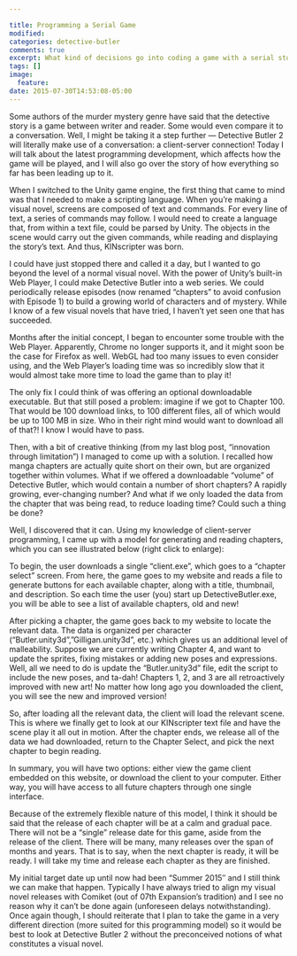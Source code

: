 ```yaml
---

title: Programming a Serial Game
modified:
categories: detective-butler
comments: true
excerpt: What kind of decisions go into coding a game with a serial storyline?
tags: []
image:
  feature:
date: 2015-07-30T14:53:08-05:00
---
```


Some authors of the murder mystery genre have said that the detective story is a game between writer and reader. Some would even compare it to a conversation. Well, I might be taking it a step further — Detective Butler 2 will literally make use of a conversation: a client-server connection! Today I will talk about the latest programming development, which affects how the game will be played, and I will also go over the story of how everything so far has been leading up to it.

When I switched to the Unity game engine, the first thing that came to mind was that I needed to make a scripting language. When you’re making a visual novel, screens are composed of text and commands. For every line of text, a series of commands may follow. I would need to create a language that, from within a text file, could be parsed by Unity. The objects in the scene would carry out the given commands, while reading and displaying the story’s text. And thus, KINscripter was born.

I could have just stopped there and called it a day, but I wanted to go beyond the level of a normal visual novel. With the power of Unity’s built-in Web Player, I could make Detective Butler into a web series. We could periodically release episodes (now renamed “chapters” to avoid confusion with Episode 1) to build a growing world of characters and of mystery. While I know of a few visual novels that have tried, I haven’t yet seen one that has succeeded.

Months after the initial concept, I began to encounter some trouble with the Web Player. Apparently, Chrome no longer supports it, and it might soon be the case for Firefox as well. WebGL had too many issues to even consider using, and the Web Player’s loading time was so incredibly slow that it would almost take more time to load the game than to play it!

The only fix I could think of was offering an optional downloadable executable. But that still posed a problem: imagine if we got to Chapter 100. That would be 100 download links, to 100 different files, all of which would be up to 100 MB in size. Who in their right mind would want to download all of that?! I know I would have to pass.

Then, with a bit of creative thinking (from my last blog post, “innovation through limitation”) I managed to come up with a solution. I recalled how manga chapters are actually quite short on their own, but are organized together within volumes. What if we offered a downloadable “volume” of Detective Butler, which would contain a number of short chapters? A rapidly growing, ever-changing number? And what if we only loaded the data from the chapter that was being read, to reduce loading time? Could such a thing be done?

Well, I discovered that it can. Using my knowledge of client-server programming, I came up with a model for generating and reading chapters, which you can see illustrated below (right click to enlarge):

To begin, the user downloads a single “client.exe”, which goes to a “chapter select” screen. From here, the game goes to my website and reads a file to generate buttons for each available chapter, along with a title, thumbnail, and description. So each time the user (you) start up DetectiveButler.exe, you will be able to see a list of available chapters, old and new!

After picking a chapter, the game goes back to my website to locate the relevant data. The data is organized per character (“Butler.unity3d”,”Gilligan.unity3d”, etc.) which gives us an additional level of malleability. Suppose we are currently writing Chapter 4, and want to update the sprites, fixing mistakes or adding new poses and expressions. Well, all we need to do is update the “Butler.unity3d” file, edit the script to include the new poses, and ta-dah! Chapters 1, 2, and 3 are all retroactively improved with new art! No matter how long ago you downloaded the client, you will see the new and improved version!

So, after loading all the relevant data, the client will load the relevant scene. This is where we finally get to look at our KINscripter text file and have the scene play it all out in motion. After the chapter ends, we release all of the data we had downloaded, return to the Chapter Select, and pick the next chapter to begin reading.

In summary, you will have two options: either view the game client embedded on this website, or download the client to your computer. Either way, you will have access to all future chapters through one single interface.

Because of the extremely flexible nature of this model, I think it should be said that the release of each chapter will be at a calm and gradual pace. There will not be a “single” release date for this game, aside from the release of the client. There will be many, many releases over the span of months and years. That is to say, when the next chapter is ready, it will be ready. I will take my time and release each chapter as they are finished.

My initial target date up until now had been “Summer 2015″ and I still think we can make that happen. Typically I have always tried to align my visual novel releases with Comiket (out of 07th Expansion’s tradition) and I see no reason why it can’t be done again (unforeseen delays notwithstanding). Once again though, I should reiterate that I plan to take the game in a very different direction (more suited for this programming model) so it would be best to look at Detective Butler 2 without the preconceived notions of what constitutes a visual novel.
